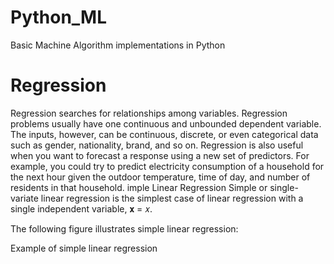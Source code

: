 # Python_ML
Basic Machine Algorithm implementations in Python
# Regression
Regression searches for relationships among variables. Regression problems usually have one continuous and unbounded dependent variable. The inputs, however, can be continuous, discrete, or even categorical data such as gender, nationality, brand, and so on.
  Regression is also useful when you want to forecast a response using a new set of predictors. For example, you could try to predict electricity consumption of a household for the next hour given the outdoor temperature, time of day, and number of residents in that household.
  imple Linear Regression
Simple or single-variate linear regression is the simplest case of linear regression with a single independent variable, 𝐱 = 𝑥.

The following figure illustrates simple linear regression:

Example of simple linear regression
